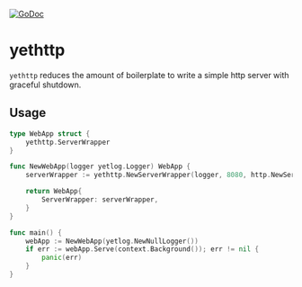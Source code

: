 [![GoDoc](https://godoc.org/github.com/pvormste/yetwebutils/yethttp?status.svg)](https://godoc.org/github.com/pvormste/yetwebutils/yethttp)

# yethttp

`yethttp` reduces the amount of boilerplate to write a simple http server with graceful shutdown.

## Usage

```go
type WebApp struct {
    yethttp.ServerWrapper
}

func NewWebApp(logger yetlog.Logger) WebApp {
    serverWrapper := yethttp.NewServerWrapper(logger, 8080, http.NewServeMux())

    return WebApp{
        ServerWrapper: serverWrapper,
    }
}

func main() {
    webApp := NewWebApp(yetlog.NewNullLogger())
    if err := webApp.Serve(context.Background()); err != nil {
        panic(err)
    }   
}
```